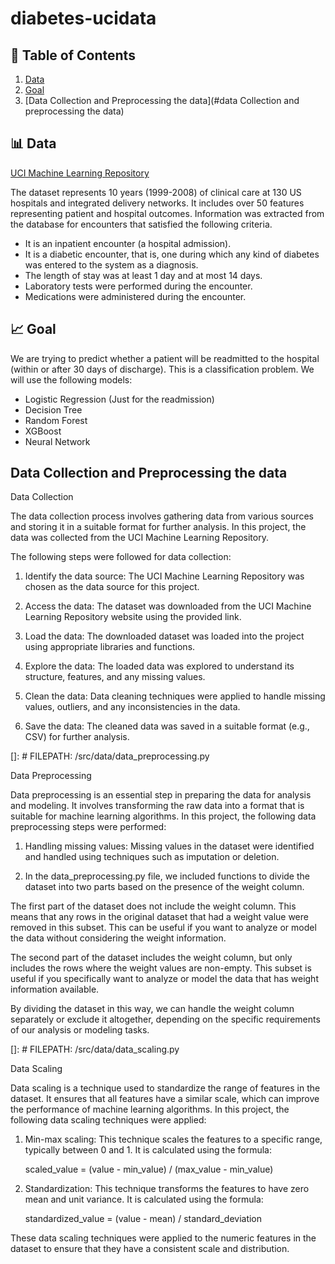 # diabetes-ucidata

## 📝 Table of Contents
1. [Data](#data)
2. [Goal](#goal)
3. [Data Collection and Preprocessing the data](#data Collection and preprocessing the data)

## 📊 Data

[UCI Machine Learning Repository](https://archive.ics.uci.edu/dataset/296/diabetes+130-us+hospitals+for+years+1999-2008?fbclid=IwAR1K8yIAY03mM8Ipm6UQMjX5hW4hr3xbvKneoqDNR-93l2WPCqrXBjl59iM)

The dataset represents 10 years (1999-2008) of clinical care at 130 US hospitals and integrated delivery networks. It includes over 50 features representing patient and hospital outcomes. Information was extracted from the database for encounters that satisfied the following criteria.

- It is an inpatient encounter (a hospital admission).
- It is a diabetic encounter, that is, one during which any kind of diabetes was entered to the system as a diagnosis.
- The length of stay was at least 1 day and at most 14 days.
- Laboratory tests were performed during the encounter.
- Medications were administered during the encounter.

## 📈 Goal
We are trying to predict whether a patient will be readmitted to the hospital (within or after 30 days of discharge). This is a classification problem. We will use the following models:
- Logistic Regression (Just for the readmission)
- Decision Tree
- Random Forest
- XGBoost
- Neural Network

## Data Collection and Preprocessing the data
Data Collection

The data collection process involves gathering data from various sources and storing it in a suitable format for further analysis. In this project, the data was collected from the UCI Machine Learning Repository.

The following steps were followed for data collection:

1. Identify the data source: The UCI Machine Learning Repository was chosen as the data source for this project.

2. Access the data: The dataset was downloaded from the UCI Machine Learning Repository website using the provided link.

3. Load the data: The downloaded dataset was loaded into the project using appropriate libraries and functions.

4. Explore the data: The loaded data was explored to understand its structure, features, and any missing values.

5. Clean the data: Data cleaning techniques were applied to handle missing values, outliers, and any inconsistencies in the data.

6. Save the data: The cleaned data was saved in a suitable format (e.g., CSV) for further analysis.


[]: # FILEPATH: /src/data/data_preprocessing.py

Data Preprocessing

Data preprocessing is an essential step in preparing the data for analysis and modeling. It involves transforming the raw data into a format that is suitable for machine learning algorithms. In this project, the following data preprocessing steps were performed:

1. Handling missing values: Missing values in the dataset were identified and handled using techniques such as imputation or deletion.

2. In the data_preprocessing.py file, we included functions to divide the dataset into two parts based on the presence of the weight column.

The first part of the dataset does not include the weight column. This means that any rows in the original dataset that had a weight value were removed in this subset. This can be useful if you want to analyze or model the data without considering the weight information.

The second part of the dataset includes the weight column, but only includes the rows where the weight values are non-empty. This subset is useful if you specifically want to analyze or model the data that has weight information available.

By dividing the dataset in this way, we can handle the weight column separately or exclude it altogether, depending on the specific requirements of our analysis or modeling tasks.


[]: # FILEPATH: /src/data/data_scaling.py

Data Scaling

Data scaling is a technique used to standardize the range of features in the dataset. It ensures that all features have a similar scale, which can improve the performance of machine learning algorithms. In this project, the following data scaling techniques were applied:

1. Min-max scaling: This technique scales the features to a specific range, typically between 0 and 1. It is calculated using the formula:

    scaled_value = (value - min_value) / (max_value - min_value)

2. Standardization: This technique transforms the features to have zero mean and unit variance. It is calculated using the formula:

    standardized_value = (value - mean) / standard_deviation

These data scaling techniques were applied to the numeric features in the dataset to ensure that they have a consistent scale and distribution.
